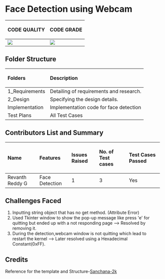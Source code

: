 ﻿# Face Detection using Webcam
|<p></p><p>**CODE QUALITY**</p>|<p></p><p>**CODE GRADE**</p>|
|:-|:-|
|![](https://www.code-inspector.com/project/26152/score/svg)|![](https://www.code-inspector.com/project/26152/status/svg)|
## Folder Structure
|<p>**Folders**</p> |<p>**Description**</p>|
|:-|:-|
|1\_Requirements|Detailing of requirements and research.|
|2\_Design|Specifying the design details.|
|Implementation|Implementation code for face detection |
|Test Plans|All Test Cases|
## Contributors List and Summary
|<p>**Name**</p>|<p>**Features**</p>|<p>**Issues Raised**</p>|<p>**No. of Test cases**</p>|<p>**Test Cases Passed**</p>|
|:-|:-|:-|:-|:-|
|Revanth Reddy G|Face Detection|1|3|Yes|
## Challenges Faced
1.  Inputting string object that has no get method. (Attribute Error)
2.  Used Tkinter window to show the pop-up message like press 'e' for quitting but ended up with a not responding page --> Resolved by removing it.
3.  During the detection,webcam window is not quitting which lead to restart the kernel --> Later resolved using a Hexadecimal Constant(0xFF). 
## Credits
Reference for the template and Structure-[Sanchana-2k](https://github.com/Sanchana-2k/LTTS_C_MiniProject)

